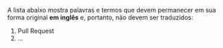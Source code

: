 A lista abaixo mostra palavras e termos que devem permanecer em sua forma original **em inglês** e, portanto, não devem ser traduzidos:

1. Pull Request
2. ...
